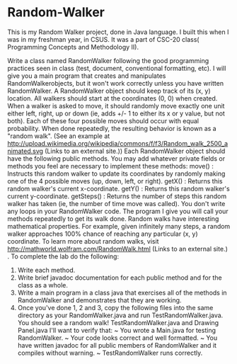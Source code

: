 # Random-Walker
This is my Random Walker project, done in Java language. I built this when I was in my freshman year, in CSUS. It was a part of CSC-20 class( Programming Concepts and Methodology II).


Write a class named RandomWalker following the good programming practices seen in class (test, document, conventional formatting, etc). I will give you a main program that creates and manipulates RandomWalkerobjects, but it won't work correctly unless you have written RandomWalker.
A RandomWalker object should keep track of its (x, y) location. All walkers should start at the coordinates (0, 0) when created. When a walker is asked to move, it should randomly move exactly one unit either left, right, up or down (ie, adds +/- 1 to either its x or y value, but not both). Each of these four possible moves should occur with equal probability. When done repeatedly, the resulting behavior is known as a "random walk". (See an example at http://upload.wikimedia.org/wikipedia/commons/f/f3/Random_walk_2500_animated.svg (Links to an external site.))
Each RandomWalker object should have the following public methods. You may add whatever private fields or methods you feel are necessary to implement these methods:
move() : Instructs this random walker to update its coordinates by randomly making one of the 4 possible moves (up, down, left, or right).
getX() : Returns this random walker's current x-coordinate.
getY() : Returns this random walker's current y-coordinate.
getSteps() : Returns the number of steps this random walker has taken (ie, the number of time move was called).
You don't write any loops in your RandomWalker code. The program I give you will call your methods repeatedly to get its walk done.
Random walks have interesting mathematical properties. For example, given infinitely many steps, a random walker approaches 100% chance of reaching any particular (x, y) coordinate. To learn more about random walks, visit http://mathworld.wolfram.com/RandomWalk.html (Links to an external site.) .
To complete the lab do the following:
1.	Write each method.
2.	Write brief javadoc documentation for each public method and for the class as a whole.
3.	Write a main program in a class java that exercises all of the methods in RandomWalker and demonstrates that they are working.
4.	Once you've done 1, 2 and 3, copy the following files into the same directory as your RandomWalker.java and run TestRandomWalker.java. You should see a random walk!
TestRandomWalker.java  and Drawing Panel.java 
I'll want to verify that:
~ You wrote a Main.java for testing RandomWalker.
~ Your code looks correct and well formatted.
~ You have written javadoc for all public members of RandomWalker and it compiles without warning.
~ TestRandomWalker runs correctly.
 

